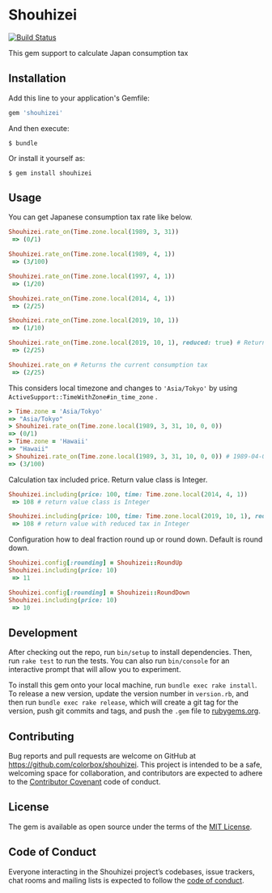 # Shouhizei

[![Build Status](https://travis-ci.org/colorbox/shouhizei.svg?branch=master)](https://travis-ci.org/colorbox/shouhizei)

This gem support to calculate Japan consumption tax

## Installation

Add this line to your application's Gemfile:

```ruby
gem 'shouhizei'
```

And then execute:

    $ bundle

Or install it yourself as:

    $ gem install shouhizei

## Usage

You can get Japanese consumption tax rate like below.

```ruby
Shouhizei.rate_on(Time.zone.local(1989, 3, 31))
 => (0/1)

Shouhizei.rate_on(Time.zone.local(1989, 4, 1))
 => (3/100)

Shouhizei.rate_on(Time.zone.local(1997, 4, 1))
 => (1/20)

Shouhizei.rate_on(Time.zone.local(2014, 4, 1))
 => (2/25)

Shouhizei.rate_on(Time.zone.local(2019, 10, 1))
 => (1/10)

Shouhizei.rate_on(Time.zone.local(2019, 10, 1), reduced: true) # Return reduced tax rate
 => (2/25)

Shouhizei.rate_on # Returns the current consumption tax
 => (2/25)
```

This considers local timezone and changes to `'Asia/Tokyo'` by using `ActiveSupport::TimeWithZone#in_time_zone` .

```ruby
> Time.zone = 'Asia/Tokyo'
=> "Asia/Tokyo"
> Shouhizei.rate_on(Time.zone.local(1989, 3, 31, 10, 0, 0))
=> (0/1)
> Time.zone = 'Hawaii'
=> "Hawaii"
> Shouhizei.rate_on(Time.zone.local(1989, 3, 31, 10, 0, 0)) # 1989-04-01 05:00:00 in Japan
=> (3/100)
```

Calculation tax included price.
Return value class is Integer.
```ruby
Shouhizei.including(price: 100, time: Time.zone.local(2014, 4, 1))
 => 108 # return value class is Integer

Shouhizei.including(price: 100, time: Time.zone.local(2019, 10, 1), reduced: true)
 => 108 # return value with reduced tax in Integer
```

Configuration how to deal fraction round up or round down.
Default is round down.
```ruby
Shouhizei.config[:rounding] = Shouhizei::RoundUp
Shouhizei.including(price: 10)
 => 11

Shouhizei.config[:rounding] = Shouhizei::RoundDown
Shouhizei.including(price: 10)
 => 10
```


## Development

After checking out the repo, run `bin/setup` to install dependencies. Then, run `rake test` to run the tests. You can also run `bin/console` for an interactive prompt that will allow you to experiment.

To install this gem onto your local machine, run `bundle exec rake install`. To release a new version, update the version number in `version.rb`, and then run `bundle exec rake release`, which will create a git tag for the version, push git commits and tags, and push the `.gem` file to [rubygems.org](https://rubygems.org).

## Contributing

Bug reports and pull requests are welcome on GitHub at https://github.com/colorbox/shouhizei. This project is intended to be a safe, welcoming space for collaboration, and contributors are expected to adhere to the [Contributor Covenant](http://contributor-covenant.org) code of conduct.

## License

The gem is available as open source under the terms of the [MIT License](http://opensource.org/licenses/MIT).

## Code of Conduct

Everyone interacting in the Shouhizei project’s codebases, issue trackers, chat rooms and mailing lists is expected to follow the [code of conduct](https://github.com/[USERNAME]/shouhizei/blob/master/CODE_OF_CONDUCT.md).
